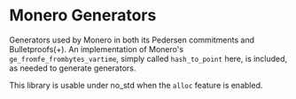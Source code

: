 # Monero Generators

Generators used by Monero in both its Pedersen commitments and Bulletproofs(+).
An implementation of Monero's `ge_fromfe_frombytes_vartime`, simply called
`hash_to_point` here, is included, as needed to generate generators.

This library is usable under no_std when the `alloc` feature is enabled.
